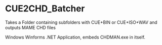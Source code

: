 # CUE2CHD_Batcher

Takes a Folder containing subfolders with CUE+BIN or CUE+ISO+WAV and outputs MAME CHD files

Windows Winforms .NET Application, embeds CHDMAN.exe in itself.
